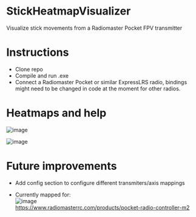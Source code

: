 # StickHeatmapVisualizer
Visualize stick movements from a Radiomaster Pocket FPV transmitter

# Instructions
- Clone repo
- Compile and run .exe
- Connect a Radiomaster Pocket or similar ExpressLRS radio, bindings might need to be changed in code at the moment for other radios.

# Heatmaps and help

![image](https://github.com/user-attachments/assets/8a1c217f-e905-49b3-8c30-f5ee6043e953)

![image](https://github.com/user-attachments/assets/376cd98a-61de-4f59-9b20-a591205010cd)



# Future improvements
- Add config section to configure different transmiters/axis mappings

- Currently mapped for: <br>
![image](https://github.com/user-attachments/assets/c6776f43-1cb2-4043-aa79-ae3326d8004e) <br>
https://www.radiomasterrc.com/products/pocket-radio-controller-m2
